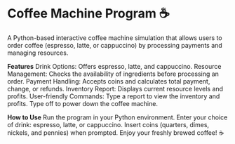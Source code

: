 # **Coffee Machine Program ☕️**
A Python-based interactive coffee machine simulation that allows users to order coffee (espresso, latte, or cappuccino) by processing payments and managing resources.

**Features**
Drink Options: Offers espresso, latte, and cappuccino.
Resource Management: Checks the availability of ingredients before processing an order.
Payment Handling: Accepts coins and calculates total payment, change, or refunds.
Inventory Report: Displays current resource levels and profits.
User-friendly Commands:
Type a report to view the inventory and profits.
Type off to power down the coffee machine.


**How to Use**
Run the program in your Python environment.
Enter your choice of drink: espresso, latte, or cappuccino.
Insert coins (quarters, dimes, nickels, and pennies) when prompted.
Enjoy your freshly brewed coffee! ☕

